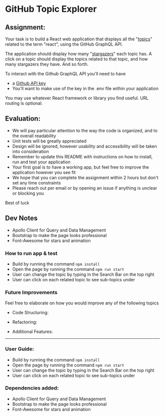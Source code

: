 # GitHub Topic Explorer

## Assignment:

Your task is to build a React web application that displays all the "[topics](https://docs.github.com/en/free-pro-team@latest/graphql/reference/objects#topic)" related to the term "react", using the GitHub GraphQL API.

The application should display how many "[stargazers](https://docs.github.com/en/free-pro-team@latest/graphql/reference/objects#stargazerconnection)" each topic has. A click on a topic should display the topics related to that topic, and how many stargazers they have. And so forth.

To interact with the Github GraphQL API you'll need to have
  * a [Github API key](https://docs.github.com/en/free-pro-team@latest/graphql/guides/forming-calls-with-graphql#authenticating-with-graphql)
  * You'll want to make use of the key in the .env file within your application

You may use whatever React framework or library you find useful. URL routing is optional.


## Evaluation:

* We will pay particular attention to the way the code is organized, and to the overall readability
* Unit tests will be greatly appreciated
* Design will be ignored, however usability and accessibility will be taken into consideration
* Remember to update this README with instructions on how to install, run and test your application
* Your first goal is to have a working app, but feel free to improve the application however you see fit
* We hope that you can complete the assignment within 2 hours but don't set any time constraints
* Please reach out per email or by opening an issue if anything is unclear or blocking you

Best of luck


## Dev Notes

* Apollo Client for Query and Data Management
* Bootstrap to make the page looks professional
* Font-Awesome for stars and animation


### How to run app & test

* Build by running the command `npm install`
* Open the page by running the command `npm run start`
* User can change the topic by typing in the Search Bar on the top right
* User can click on each related topic to see sub-topics under


### Future Improvements

Feel free to elaborate on how you would improve any of the following topics 

* Code Structuring:

* Refactoring:

* Additional Features:

---

### User Guide:

* Build by running the command `npm install`
* Open the page by running the command `npm run start`
* User can change the topic by typing in the Search Bar on the top right
* User can click on each related topic to see sub-topics under


### Dependencies added:

* Apollo Client for Query and Data Management
* Bootstrap to make the page looks professional
* Font-Awesome for stars and animation
